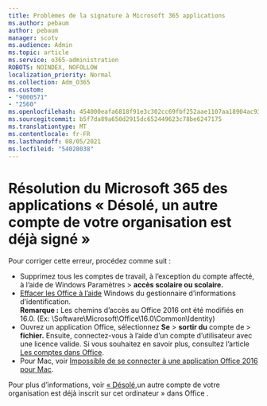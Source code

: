 ```yaml
---
title: Problèmes de la signature à Microsoft 365 applications
ms.author: pebaum
author: pebaum
manager: scotv
ms.audience: Admin
ms.topic: article
ms.service: o365-administration
ROBOTS: NOINDEX, NOFOLLOW
localization_priority: Normal
ms.collection: Adm_O365
ms.custom:
- "9000571"
- "2560"
ms.openlocfilehash: 454000eafa6818f91e3c302cc69fbf252aae1107aa18904ac93a4756d4db642b
ms.sourcegitcommit: b5f7da89a650d2915dc652449623c78be6247175
ms.translationtype: MT
ms.contentlocale: fr-FR
ms.lasthandoff: 08/05/2021
ms.locfileid: "54028038"
---
```

# <a name="fixing-the-microsoft-365-apps-sorry-another-account-from-your-organization-is-already-signed-in-message"></a>Résolution du Microsoft 365 des applications « Désolé, un autre compte de votre organisation est déjà signé »

Pour corriger cette erreur, procédez comme suit :

- Supprimez tous les comptes de travail, à l’exception du compte affecté, à l’aide de Windows Paramètres > **accès scolaire ou scolaire.**
- [Effacer les Office à l’aide](https://docs.microsoft.com/office/troubleshoot/error-messages/another-account-already-signed-in#step-3-clear-cached-credentials-on-the-computer) Windows du gestionnaire d’informations d’identification.<br/>
    **Remarque :** Les chemins d’accès au Office 2016 ont été modifiés en 16.0. (Ex: \Software\Microsoft\Office\16.0\Common\Identity\)
- Ouvrez un application Office, sélectionnez **Se**  >  **sortir du** compte de  >  **fichier.** Ensuite, connectez-vous à l’aide d’un compte d’utilisateur avec une licence valide. Si vous souhaitez en savoir plus, consultez l’article [Les comptes dans Office](https://support.office.com/article/accounts-in-office-628ea040-f265-49de-b986-be09c3ebf8a9).
- Pour Mac, voir [Impossible de se connecter à une application Office 2016 pour Mac](https://docs.microsoft.com/office365/troubleshoot/authentication/sign-in-to-office-2016-for-mac-fail).

Pour plus d’informations, voir [« Désolé,](https://docs.microsoft.com/office/troubleshoot/error-messages/another-account-already-signed-in)un autre compte de votre organisation est déjà inscrit sur cet ordinateur » dans Office .